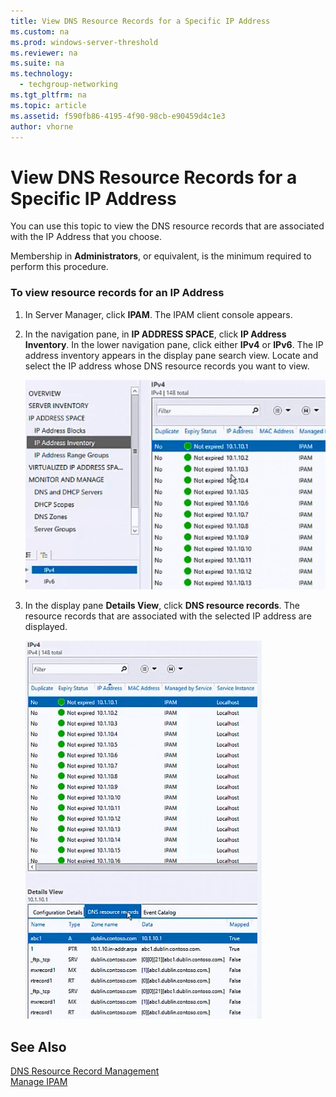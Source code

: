 ```yaml
---
title: View DNS Resource Records for a Specific IP Address
ms.custom: na
ms.prod: windows-server-threshold
ms.reviewer: na
ms.suite: na
ms.technology: 
  - techgroup-networking
ms.tgt_pltfrm: na
ms.topic: article
ms.assetid: f590fb86-4195-4f90-98cb-e90459d4c1e3
author: vhorne
---
```

# View DNS Resource Records for a Specific IP Address
You can use this topic to view the DNS resource records that are associated with the IP Address that you choose.  
  
Membership in **Administrators**, or equivalent, is the minimum required to perform this procedure.  
  
### To view resource records for an IP Address  
  
1.  In Server Manager, click  **IPAM**. The IPAM client console appears.  
  
2.  In the navigation pane, in **IP ADDRESS SPACE**, click **IP Address Inventory**. In the lower navigation pane, click either **IPv4** or **IPv6**. The IP address inventory appears in the display pane search view. Locate and select the IP address whose DNS resource records you want to view.  
  
    ![](media/ipam_IPInventory_01.jpg)  
  
3.  In the display pane **Details View**, click **DNS resource records**. The resource records that are associated with the selected IP address are displayed.  
  
    ![](media/ipam_IPInventory_02.jpg)  
  
## See Also  
[DNS Resource Record Management](DNS-Resource-Record-Management.md)  
[Manage IPAM](Manage-IPAM.md)  
  

